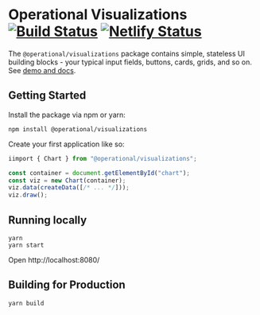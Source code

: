 # Operational Visualizations [![Build Status](https://travis-ci.com/contiamo/operational-visualizations.svg?branch=master)](https://travis-ci.com/contiamo/operational-visualizations) [![Netlify Status](https://api.netlify.com/api/v1/badges/37ca92a3-60e8-428e-a7ff-91666b59b4a8/deploy-status)](https://app.netlify.com/sites/operational-visualizations/deploys)

The `@operational/visualizations` package contains simple, stateless UI building blocks - your typical input fields, buttons, cards, grids, and so on. See [demo and docs](https://operational-visualizations.netlify.com/).

## Getting Started

Install the package via npm or yarn:

`npm install @operational/visualizations`

Create your first application like so:

```js
iimport { Chart } from "@operational/visualizations";

const container = document.getElementById("chart");
const viz = new Chart(container);
viz.data(createData([/* ... */]));
viz.draw();
```

## Running locally

```
yarn
yarn start
```

Open http://localhost:8080/

## Building for Production

```
yarn build
```
